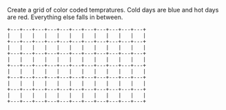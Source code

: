Create a grid of color coded tempratures.
Cold days are blue and hot days are red.
Everything else falls in between.

    +---+---+---+---+---+---+---+---+---+---+---+
    |   |   |   |   |   |   |   |   |   |   |   |
    +---+---+---+---+---+---+---+---+---+---+---+
    |   |   |   |   |   |   |   |   |   |   |   |
    +---+---+---+---+---+---+---+---+---+---+---+
    |   |   |   |   |   |   |   |   |   |   |   |
    +---+---+---+---+---+---+---+---+---+---+---+
    |   |   |   |   |   |   |   |   |   |   |   |
    +---+---+---+---+---+---+---+---+---+---+---+
    |   |   |   |   |   |   |   |   |   |   |   |
    +---+---+---+---+---+---+---+---+---+---+---+
    |   |   |   |   |   |   |   |   |   |   |   |
    +---+---+---+---+---+---+---+---+---+---+---+
